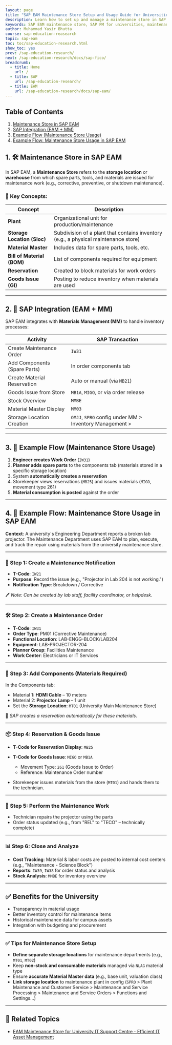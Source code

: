 ```yaml
---
layout: page
title: "SAP EAM Maintenance Store Setup and Usage Guide for Universities"
description: Learn how to set up and manage a maintenance store in SAP EAM for universities. Includes step-by-step order processing, material reservation, and inventory integration using MM module.
keywords: SAP EAM maintenance store, SAP PM for universities, maintenance order process SAP, SAP EAM tutorial, SAP storage location, SAP IW31 example, university maintenance SAP, SAP MM integration, SAP spare parts management, SAP MIGO 261, SAP material reservation, SAP PM work order process
author: Muhammad Yasir Bhutta
course: sap-education-reasearch
topic: sap-eam
toc: toc/sap-education-research.html
show_toc: yes
prev: /sap-education-research/
next: /sap-education-research/docs/sap-fico/
breadcrumb:
  - title: Home
    url: /
  - title: SAP
    url: /sap-education-research/
  - title: EAM
    url: /sap-education-research/docs/sap-eam/
---
```


## Table of Contents

1. [Maintenance Store in SAP EAM](#1-️-maintenance-store-in-sap-eam)
2. [SAP Integration (EAM + MM)](#2--sap-integration-eam--mm)
3. [Example Flow (Maintenance Store Usage)](#3--example-flow-maintenance-store-usage)
4. [Example Flow: Maintenance Store Usage in SAP EAM](#4--example-flow-maintenance-store-usage-in-sap-eam)

## 1. 🛠️ **Maintenance Store in SAP EAM**

In SAP EAM, a **Maintenance Store** refers to the **storage location** or **warehouse** from which spare parts, tools, and materials are issued for maintenance work (e.g., corrective, preventive, or shutdown maintenance).

### 🔑 Key Concepts:

| Concept                     | Description                                                                         |
| --------------------------- | ----------------------------------------------------------------------------------- |
| **Plant**                   | Organizational unit for production/maintenance                                      |
| **Storage Location (Sloc)** | Subdivision of a plant that contains inventory (e.g., a physical maintenance store) |
| **Material Master**         | Includes data for spare parts, tools, etc.                                          |
| **Bill of Material (BOM)**  | List of components required for equipment                                           |
| **Reservation**             | Created to block materials for work orders                                          |
| **Goods Issue (GI)**        | Posting to reduce inventory when materials are used                                 |

---

## 2. 🔄 **SAP Integration (EAM + MM)**

SAP EAM integrates with **Materials Management (MM)** to handle inventory processes:

| Activity                     | SAP Transaction                                         |
| ---------------------------- | ------------------------------------------------------- |
| Create Maintenance Order     | `IW31`                                                  |
| Add Components (Spare Parts) | In order components tab                                 |
| Create Material Reservation  | Auto or manual (via `MB21`)                             |
| Goods Issue from Store       | `MB1A`, `MIGO`, or via order release                    |
| Stock Overview               | `MMBE`                                                  |
| Material Master Display      | `MM03`                                                  |
| Storage Location Creation    | `OMJJ`, `SPRO` config under MM > Inventory Management > |

---

## 3. 🧾 **Example Flow (Maintenance Store Usage)**

1. **Engineer creates Work Order** (`IW31`)
2. **Planner adds spare parts** to the components tab (materials stored in a specific storage location)
3. System **automatically creates a reservation**
4. Storekeeper views reservations (`MB25`) and issues materials (`MIGO`, movement type 261)
5. **Material consumption is posted** against the order

---

## 4. 🧾 Example Flow: Maintenance Store Usage in SAP EAM

**Context**: A university's Engineering Department reports a broken lab projector. The Maintenance Department uses SAP EAM to plan, execute, and track the repair using materials from the university maintenance store.

---

### 🧱 Step 1: Create a Maintenance Notification

* **T-Code**: `IW21`
* **Purpose**: Record the issue (e.g., "Projector in Lab 204 is not working.")
* **Notification Type**: Breakdown / Corrective

🖊️ *Note: Can be created by lab staff, facility coordinator, or helpdesk.*

---

### 🛠️ Step 2: Create a Maintenance Order

* **T-Code**: `IW31`
* **Order Type**: PM01 (Corrective Maintenance)
* **Functional Location**: LAB-ENGG-BLOCK/LAB204
* **Equipment**: LAB-PROJECTOR-204
* **Planner Group**: Facilities Maintenance
* **Work Center**: Electricians or IT Services

---

### 🧩 Step 3: Add Components (Materials Required)

In the Components tab:

* Material 1: **HDMI Cable** – 10 meters
* Material 2: **Projector Lamp** – 1 unit
* Set the **Storage Location**: `MT01` (University Main Maintenance Store)

📌 *SAP creates a reservation automatically for these materials.*

---

### 📦 Step 4: Reservation & Goods Issue

* **T-Code for Reservation Display**: `MB25`
* **T-Code for Goods Issue**: `MIGO` or `MB1A`

  * Movement Type: `261` (Goods Issue to Order)
  * Reference: Maintenance Order number
* Storekeeper issues materials from the store (`MT01`) and hands them to the technician.

---

### 🔧 Step 5: Perform the Maintenance Work

* Technician repairs the projector using the parts
* Order status updated (e.g., from "REL" to "TECO" – technically complete)

---

### 📊 Step 6: Close and Analyze

* **Cost Tracking**: Material & labor costs are posted to internal cost centers (e.g., "Maintenance - Science Block")
* **Reports**: `IW39`, `IW38` for order status and analysis
* **Stock Analysis**: `MMBE` for inventory overview

---

## ✅ Benefits for the University

* Transparency in material usage
* Better inventory control for maintenance items
* Historical maintenance data for campus assets
* Integration with budgeting and procurement

---
### ✅ Tips for Maintenance Store Setup

* **Define separate storage locations** for maintenance departments (e.g., `MT01`, `MT02`)
* Keep **non-stock and consumable materials** managed via `NLAG` material type
* Ensure **accurate Material Master data** (e.g., base unit, valuation class)
* **Link storage location** to maintenance plant in config (`SPRO` > Plant Maintenance and Customer Service > Maintenance and Service Processing > Maintenance and Service Orders > Functions and Settings...)

---

## 📘 **Related Topics**

* [EAM Maintenance Store for University IT Support Centre - Efficient IT Asset Management](it-support-maintance-store.md)